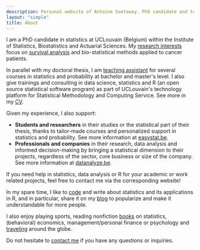 ```yaml
---
description: Personal website of Antoine Soetewey. PhD candidate and teaching assistant in statistics at UCLouvain
layout: "simple"
title: About
---
```


I am a PhD candidate in statistics at UCLouvain (Belgium) within the Institute of Statistics, Biostatistics and Actuarial Sciences. My [research interests](/research/) focus on [survival analysis](https://statsandr.com/blog/what-is-survival-analysis/) and bio-statistical methods applied to cancer patients.

In parallel with my doctoral thesis, I am [teaching assistant](/teaching/) for several courses in statistics and probability at bachelor and master's level. I also give trainings and consulting in data science, statistics and R (an open source statistical software program) as part of UCLouvain's technology platform for Statistical Methodology and Computing Service. See more in my [CV](/cv/).

Given my experience, I also support:

- **Students and researchers** in their studies or the statistical part of their thesis, thanks to tailor-made courses and personalized support in statistics and probability. See more information at [easystat.be](https://easystat.be/).
- **Professionals and companies** in their research, data analysis and informed decision-making by bringing a statistical dimension to their projects, regardless of the sector, core business or size of the company. See more information at [datanalyze.be](https://datanalyze.be/).

If you need help in statistics, data analysis or R for your academic or work related projects, feel free to contact me via the corresponding website!

In my spare time, I like to [code](/software/) and write about statistics and its applications in R, and in particular, share it on my [blog](https://statsandr.com/) to popularize and make it understandable for more people.

I also enjoy playing sports, reading nonfiction [books](/files/booklist.html) on statistics, (behavioral) economics, management/personal finance or psychology and [traveling](/files/visited-places.html) around the globe.

Do not hesitate to [contact me](/contact/) if you have any questions or inquiries.

